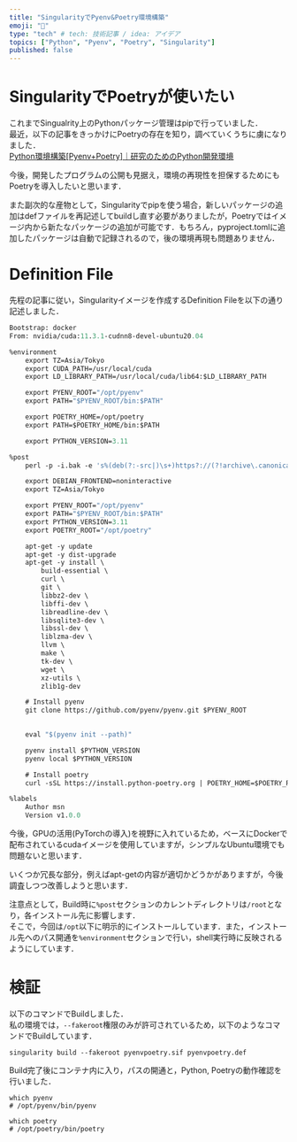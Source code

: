 ```yaml
---
title: "SingularityでPyenv&Poetry環境構築"
emoji: "🐍"
type: "tech" # tech: 技術記事 / idea: アイデア
topics: ["Python", "Pyenv", "Poetry", "Singularity"]
published: false
---
```


# SingularityでPoetryが使いたい
これまでSingualrity上のPythonパッケージ管理はpipで行っていました．  
最近，以下の記事をきっかけにPoetryの存在を知り，調べていくうちに虜になりました．  
[Python環境構築[Pyenv+Poetry]｜研究のためのPython開発環境](https://zenn.dev/zenizeni/books/a64578f98450c2/viewer/c6af80)  

今後，開発したプログラムの公開も見据え，環境の再現性を担保するためにもPoetryを導入したいと思います．  

また副次的な産物として，Singularityでpipを使う場合，新しいパッケージの追加はdefファイルを再記述してbuildし直す必要がありましたが，Poetryではイメージ内から新たなパッケージの追加が可能です．もちろん，pyproject.tomlに追加したパッケージは自動で記録されるので，後の環境再現も問題ありません．  

# Definition File
先程の記事に従い，Singularityイメージを作成するDefinition Fileを以下の通り記述しました．  
```def:pyenvpoetry.def
Bootstrap: docker
From: nvidia/cuda:11.3.1-cudnn8-devel-ubuntu20.04

%environment
	export TZ=Asia/Tokyo
	export CUDA_PATH=/usr/local/cuda
	export LD_LIBRARY_PATH=/usr/local/cuda/lib64:$LD_LIBRARY_PATH

	export PYENV_ROOT="/opt/pyenv"
	export PATH="$PYENV_ROOT/bin:$PATH"

	export POETRY_HOME=/opt/poetry
    export PATH=$POETRY_HOME/bin:$PATH

    export PYTHON_VERSION=3.11

%post
    perl -p -i.bak -e 's%(deb(?:-src|)\s+)https?://(?!archive\.canonical\.com|security\.ubuntu\.com)[^\s]+%$1http://ftp.riken.jp/Linux/ubuntu/%' /etc/apt/sources.list

	export DEBIAN_FRONTEND=noninteractive
	export TZ=Asia/Tokyo

	export PYENV_ROOT="/opt/pyenv"
	export PATH="$PYENV_ROOT/bin:$PATH"
	export PYTHON_VERSION=3.11
	export POETRY_ROOT="/opt/poetry"

	apt-get -y update
	apt-get -y dist-upgrade
    apt-get -y install \
		build-essential \
        curl \
        git \
        libbz2-dev \
        libffi-dev \
        libreadline-dev \
        libsqlite3-dev \
        libssl-dev \
        liblzma-dev \
        llvm \
        make \
        tk-dev \
        wget \
        xz-utils \
        zlib1g-dev

	# Install pyenv
    git clone https://github.com/pyenv/pyenv.git $PYENV_ROOT

	
	eval "$(pyenv init --path)"

	pyenv install $PYTHON_VERSION
	pyenv local $PYTHON_VERSION

	# Install poetry
	curl -sSL https://install.python-poetry.org | POETRY_HOME=$POETRY_ROOT python -

%labels
    Author msn
    Version v1.0.0
```
今後，GPUの活用(PyTorchの導入)を視野に入れているため，ベースにDockerで配布されているcudaイメージを使用していますが，シンプルなUbuntu環境でも問題ないと思います．  

いくつか冗長な部分，例えばapt-getの内容が適切かどうかがありますが，今後調査しつつ改善しようと思います．  

注意点として，Build時に`%post`セクションのカレントディレクトリは`/root`となり，各インストール先に影響します．  
そこで，今回は`/opt`以下に明示的にインストールしています．また，インストール先へのパス開通を`%environment`セクションで行い，shell実行時に反映されるようにしています．

# 検証
以下のコマンドでBuildしました．  
私の環境では，`--fakeroot`権限のみが許可されているため，以下のようなコマンドでBuildしています．  

```sh:build
singularity build --fakeroot pyenvpoetry.sif pyenvpoetry.def
```

Build完了後にコンテナ内に入り，パスの開通と，Python, Poetryの動作確認を行いました．  
```sh:check
which pyenv
# /opt/pyenv/bin/pyenv

which poetry
# /opt/poetry/bin/poetry
```
